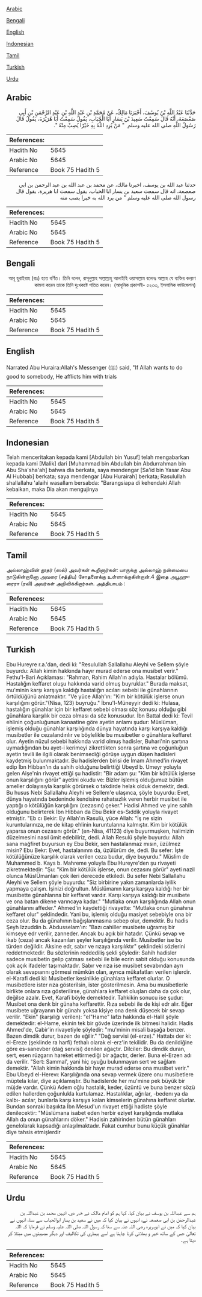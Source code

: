 [Arabic](#arabic)

[Bengali](#bengali)

[English](#english)

[Indonesian](#indonesian)

[Tamil](#tamil)

[Turkish](#turkish)

[Urdu](#urdu)

## Arabic


<div dir="rtl" lang="ar" style={{fontSize:'larger',backgroundColor:'#f8f9fa',padding:20}}>
حَدَّثَنَا عَبْدُ اللَّهِ بْنُ يُوسُفَ، أَخْبَرَنَا مَالِكٌ، عَنْ مُحَمَّدِ بْنِ عَبْدِ اللَّهِ بْنِ عَبْدِ الرَّحْمَنِ بْنِ أَبِي صَعْصَعَةَ، أَنَّهُ قَالَ سَمِعْتُ سَعِيدَ بْنَ يَسَارٍ أَبَا الْحُبَابِ، يَقُولُ سَمِعْتُ أَبَا هُرَيْرَةَ، يَقُولُ قَالَ رَسُولُ اللَّهِ صلى الله عليه وسلم ‏ "‏ مَنْ يُرِدِ اللَّهُ بِهِ خَيْرًا يُصِبْ مِنْهُ ‏"‏‏.‏
</div>
<div style={{backgroundColor:'#f8f9fa',padding:20, marginBottom: 10}}><table> <thead> <tr> <th>References:</th> <th></th> </tr> </thead> <tbody><tr><td>Hadith No</td><td>5645</td></tr><tr><td>Arabic No</td><td>5645</td></tr><tr><td>Reference</td><td>Book 75 Hadith 5</td></tr></tbody></table></div>


<div dir="rtl" lang="ar" style={{fontSize:'larger',backgroundColor:'#f8f9fa',padding:20}}>
حدثنا عبد الله بن يوسف، اخبرنا مالك، عن محمد بن عبد الله بن عبد الرحمن بن ابي صعصعة، انه قال سمعت سعيد بن يسار ابا الحباب، يقول سمعت ابا هريرة، يقول قال رسول الله صلى الله عليه وسلم " من يرد الله به خيرا يصب منه
</div>
<div style={{backgroundColor:'#f8f9fa',padding:20, marginBottom: 10}}><table> <thead> <tr> <th>References:</th> <th></th> </tr> </thead> <tbody><tr><td>Hadith No</td><td>5645</td></tr><tr><td>Arabic No</td><td>5645</td></tr><tr><td>Reference</td><td>Book 75 Hadith 5</td></tr></tbody></table></div>

## Bengali


<div dir="rtl" lang="bn" style={{fontSize:'larger',backgroundColor:'#f8f9fa',padding:20}}>
আবূ হুরাইরাহ (রাঃ) হতে বর্ণিত। তিনি বলেন, রাসূলুল্লাহ সাল্লাল্লাহু আলাইহি ওয়াসাল্লাম বলেনঃ আল্লাহ যে ব্যক্তির কল্যাণ কামনা করেন তাকে তিনি দুঃখকষ্টে পতিত করেন। (আধুনিক প্রকাশনী- ৫২৩৩, ইসলামিক ফাউন্ডেশন)
</div>
<div style={{backgroundColor:'#f8f9fa',padding:20, marginBottom: 10}}><table> <thead> <tr> <th>References:</th> <th></th> </tr> </thead> <tbody><tr><td>Hadith No</td><td>5645</td></tr><tr><td>Arabic No</td><td>5645</td></tr><tr><td>Reference</td><td>Book 75 Hadith 5</td></tr></tbody></table></div>

## English


<div dir="ltr" lang="en" style={{fontSize:'larger',backgroundColor:'#f8f9fa',padding:20}}>
Narrated Abu Huraira:Allah's Messenger (ﷺ) said, "If Allah wants to do good to somebody, He afflicts him with trials
</div>
<div style={{backgroundColor:'#f8f9fa',padding:20, marginBottom: 10}}><table> <thead> <tr> <th>References:</th> <th></th> </tr> </thead> <tbody><tr><td>Hadith No</td><td>5645</td></tr><tr><td>Arabic No</td><td>5645</td></tr><tr><td>Reference</td><td>Book 75 Hadith 5</td></tr></tbody></table></div>

## Indonesian


<div dir="ltr" lang="id" style={{fontSize:'larger',backgroundColor:'#f8f9fa',padding:20}}>
Telah menceritakan kepada kami [Abdullah bin Yusuf] telah mengabarkan kepada kami [Malik] dari [Muhammad bin Abdullah bin Abdurrahman bin Abu Sha'sha'ah] bahwa dia berkata, saya mendengar [Sa'id bin Yasar Abu Al Hubbab] berkata; saya mendengar [Abu Hurairah] berkata; Rasulullah shallallahu 'alaihi wasallam bersabda: "Barangsiapa di kehendaki Allah kebaikan, maka Dia akan mengujinya
</div>
<div style={{backgroundColor:'#f8f9fa',padding:20, marginBottom: 10}}><table> <thead> <tr> <th>References:</th> <th></th> </tr> </thead> <tbody><tr><td>Hadith No</td><td>5645</td></tr><tr><td>Arabic No</td><td>5645</td></tr><tr><td>Reference</td><td>Book 75 Hadith 5</td></tr></tbody></table></div>

## Tamil


<div dir="ltr" lang="ta" style={{fontSize:'larger',backgroundColor:'#f8f9fa',padding:20}}>
அல்லாஹ்வின் தூதர் (ஸல்) அவர்கள் கூறினார்கள்: யாருக்கு அல்லாஹ் நன்மையை நாடுகின்றானோ அவரை (சத்திய) சோதனைக்கு உள்ளாக்குகின்றான்.4 இதை அபூஹுரைரா (ரலி) அவர்கள் அறிவிக்கிறார்கள். அத்தியாயம் :
</div>
<div style={{backgroundColor:'#f8f9fa',padding:20, marginBottom: 10}}><table> <thead> <tr> <th>References:</th> <th></th> </tr> </thead> <tbody><tr><td>Hadith No</td><td>5645</td></tr><tr><td>Arabic No</td><td>5645</td></tr><tr><td>Reference</td><td>Book 75 Hadith 5</td></tr></tbody></table></div>

## Turkish


<div dir="ltr" lang="tr" style={{fontSize:'larger',backgroundColor:'#f8f9fa',padding:20}}>
Ebu Hureyre r.a.'dan, dedi ki: "Resulullah Sallallahu Aleyhi ve Sellem şöyle buyurdu: Allah kimin hakkında hayır murad ederse ona musibet verir." Fethu'l-Bari Açıklaması: "Rahman, Rahim Allah'ın adıyla. Hastalar bölümü. Hastalığın keffaret oluşu hakkında varid olmuş buyruklar." Burada maksat, mu'minin karşı karşıya kaldığı hastalığın acıları sebebi ile günahlarının örtüldüğünü anlatmaktır. "Ve yüce Allah'ın: "Kim bir kötülük işlerse onun karşılığını görür."(Nisa, 123) buyruğu." İbnu'l-Müneyyir dedi ki: Hulasa, hastalığın günahlar için bir keffaret sebebi olması söz konusu olduğu gibi günahlara karşılık bir ceza olması da söz konusudur. İbn Battal dedi ki: Tevil ehlinin çoğunluğunun kanaatine göre ayetin anlamı şudur: Müslüman, işlemiş olduğu günahlar karşılığında dünya hayatında karşı karşıya kaldığı musibetler ile cezalandırılır ve böylelikle bu musibetler o günahlara keffaret olur. Ayetin nüzul sebebi hakkında varid olmuş hadisler, Buhari'nin şartına uymadığından bu ayet-i kerimeyi zikrettikten sonra şartına ve çoğunluğun ayetin tevili ile ilgili olarak benimsediği görüşe uygun düşen hadisleri kaydetmiş bulunmaktadır. Bu hadislerden birisi de İmam Ahmed'in rivayet edip İbn Hibban'ın da sahih olduğunu belirttiği Ubeyd b. Umeyr yoluyla gelen Aişe'nin rivayet ettiği şu hadistir: "Bir adam şu: "Kim bir kötülük işlerse onun karşılığını görür" ayetini okudu ve: Bizler işlemiş olduğumuz bütün ameller dolayısıyla karşılık görürsek o takdirde helak olduk demektir, dedi. Bu husus Nebi Sallallahu Aleyhi ve Sellem'e ulaşınca, şöyle buyurdu: Evet, dünya hayatında bedeninde kendisine rahatsızlık veren herbir musibet ile yaptığı o kötülüğün karşılığını (cezasını) çeker." Hadisi Ahmed ve yine sahih olduğunu belirterek İbn Hibban da Ebu Bekir es-Sıddik yoluyla rivayet etmiştir. "Eb cı Bekir: Ey Allah'ın Rasulü, yüce Allah: "İş ne sizin kuruntularınıza, ne de kitap ehlinin kuruntularına kalmıştır. Kim bir kötülük yaparsa onun cezasını görür." (en-Nisa, 41123) diye buyurmuşken, halimizin düzelmesini nasıl ümit edebiliriz, dedi. Allah Resulü şöyle buyurdu: Allah sana mağfiret buyursun ey Ebu Bekir, sen hastalanmaz mısın, üzülmez misin? Ebu Bekr: Evet, hastalanınm da, üzülürüm de, dedi. Bu sefer: İşte kötülüğünüze karşılık olarak verilen ceza budur, diye buyurdu." Müslim de Muhammed b. Kays b. Mahreme yoluyla Ebu Hureyre'den şu rivayeti zikretmektedir: "Şu: "Kim bir kötülük işlerse, onun cezasını görür" ayeti nazil olunca MüslÜmanları çok ileri derecede etkiledi. Bu sefer Nebi Sallallahu Aleyhi ve Sellem şöyle buyurdu: "Siz birbirine yakın zamanlarda iyilik yapmaya çalışın. İşinizi doğrultun. Müslümanın karşı karşıya kaldığı her bir musibette günahlarına bir keffaret vardır. Karşı karşıya kaldığı bir musibete ve ona batan dikene varıncaya kadar." "Mutlaka onun karşılığında Allah onun günahlarını affeder." Ahmed'in kaydettiği rivayette: "Mutlaka onun günahına keffaret olur" şeklindedir. Yani bu, işlemiş olduğu masiyet sebebiyle ona bir ceza olur. Bu da günahının bağışlanmasına sebep olur, demektir. Bu hadis Şeyh Izzuddin b. Abdusselam'ın: "Bazı cahiller musibete uğramış bir kimseye edr verilir, zanneder. Ancak bu açık bir hatadır. Çünkü sevap ve ikab (ceza) ancak kazanılan şeyler karşılığında verilir. Musibetler ise bu türden değildir. Aksine edr, sabır ve rızaya karşılıktır" şeklindeki sözlerini reddetmektedir. Bu sözlerinin reddediliş şekli şöyledir: Sahih hadisler sadece musibetin gelip çatması sebebi ile bile ecrin sabit olduğu konusunda çok açık ifadeler taşımaktadır. Sabır ve rıza ise musibet sevabından ayrı olarak sevapıarını görmesi mümkün olan, ayrıca mükafatları verilen işlerdir. el-Karafi dedi ki: Musibetler kesinlikle günahlara keffaret olurlar. O musibetlere ister rıza gösterilsin, ister gösterilmesin. Ama bu musibetlerle birlikte onlara rıza gösterilirse, günahlara keffaret oluşları daha da çok olur, değilse azalır. Evet, Karafi böyle demektedir. Tahkikin sonucu ise şudur: Musibet ona denk bir günaha keffarettir. Rıza sebebi ile de kişi edr alır. Eğer musibete uğrayanın bir günahı yoksa kişiye ona denk düşecek bir sevap verilir. "Ekin" (karşılığı verilen): "el"Hame" lafzı hakkında el-Halil şöyle demektedir: el-Hame, ekinin tek bir gövde üzerinde ilk bitmesi halidir. Hadis Ahmed'de, Cabir'in rivayetiyle şöyledir: "mu'minin misali başağa benzer. Bazen dimdik durur, bazen de eğilir." "Dağ servisi (el-erze)." Hattabı der ki: el-Ereze (şeklinde ra harfi) fethalı olarak el-erz'in tekilidir. Bu da denildiğine göre es-sanevber (dağ servisi) denilen ağaçtır. Dilciler: Bu dimdik duran, sert, esen rüzgarın hareket ettirmediği bir ağaçtır, derler. Buna el-Erzen adı da verilir. "Sert: Sammal', yani hiç oyuğu bulunmayan sert ve sağlam demektir. "Allah kimin hakkında bir hayır murad ederse ona musibet verir." Ebu Ubeyd el-Herevı: Karşılığında ona sevap vermek üzere onu musibetlere müptela kılar, diye açıklamıştır. Bu hadislerde her mu'mine pek büyük bir müjde vardır. Çünkü Adem oğlu hastalık, keder, üzüntü ve buna benzer sözü edilen hallerden çoğunlukla kurtulamaz. Hastalıklar, ağrılar, -bedenı ya da kalbı- acılar, bunlarla karşı karşıya kalan kimselerin günahına keffaret olurlar. Bundan sonraki başııkta İbn Mesud'un rivayet ettiği hadiste şöyle denilecektir: "Müslümana isabet eden herbir eziyet karşılığında mutlaka Allah da onun günahlarını döker." Hadisin zahirinden bütün günahları genelolarak kapsadığı anlaşılmaktadır. Fakat cumhur bunu küçük günahlar diye tahsis etmişlerdir
</div>
<div style={{backgroundColor:'#f8f9fa',padding:20, marginBottom: 10}}><table> <thead> <tr> <th>References:</th> <th></th> </tr> </thead> <tbody><tr><td>Hadith No</td><td>5645</td></tr><tr><td>Arabic No</td><td>5645</td></tr><tr><td>Reference</td><td>Book 75 Hadith 5</td></tr></tbody></table></div>

## Urdu


<div dir="rtl" lang="ur" style={{fontSize:'larger',backgroundColor:'#f8f9fa',padding:20}}>
ہم سے عبداللہ بن یوسف نے بیان کیا، کہا ہم کو امام مالک نے خبر دی، انہیں محمد بن عبداللہ بن عبدالرحمٰن بن ابی صعصعہ نے، انہوں نے بیان کیا کہ میں نے سعید بن یسار ابوالحباب سے سنا، انہوں نے بیان کیا کہ میں نے ابوہریرہ رضی اللہ عنہ سے سنا کہ رسول اللہ صلی اللہ علیہ وسلم نے فرمایا کہ اللہ تعالیٰ جس کے ساتھ خیر و بھلائی کرنا چاہتا ہے اسے بیماری کی تکالیف اور دیگر مصیبتوں میں مبتلا کر دیتا ہے۔
</div>
<div style={{backgroundColor:'#f8f9fa',padding:20, marginBottom: 10}}><table> <thead> <tr> <th>References:</th> <th></th> </tr> </thead> <tbody><tr><td>Hadith No</td><td>5645</td></tr><tr><td>Arabic No</td><td>5645</td></tr><tr><td>Reference</td><td>Book 75 Hadith 5</td></tr></tbody></table></div>